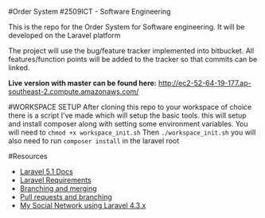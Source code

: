 #Order System
#2509ICT - Software Engineering

This is the repo for the Order System for Software engineering.
It will be developed on the Laravel platform

The project will use the bug/feature tracker implemented into bitbucket. All
features/function points will be added to the tracker so that commits can be linked.

**Live version with master can be found here:** http://ec2-52-64-19-177.ap-southeast-2.compute.amazonaws.com/

#WORKSPACE SETUP
After cloning this repo to your workspace of choice there is a script I've made which will setup the basic tools.
this will setup and install composer along with setting some environment variables.
You will need to `chmod +x workspace_init.sh`
Then `./workspace_init.sh`
you will also need to run `composer install` in the laravel root

#Resources
* [Laravel 5.1 Docs](http://laravel.com/docs/5.1/)
* [Laravel Requirements](http://laravel.com/docs/master)
* [Branching and merging](https://youtu.be/uR-9NGrpU-c)
* [Pull requests and branching](https://www.youtube.com/watch?v=oFYyTZwMyAg)
* [My Social Network using Laravel 4.3.x](https://github.com/pyle/laravel-social-network)